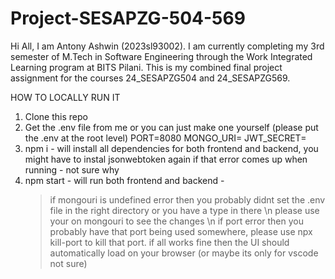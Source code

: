 # Project-SESAPZG-504-569
Hi All,  I am Antony Ashwin (2023sl93002). I am currently completing my 3rd semester of M.Tech in Software Engineering through the Work Integrated Learning program at BITS Pilani. This is my combined final project assignment for the courses 24_SESAPZG504 and 24_SESAPZG569.


HOW TO LOCALLY RUN IT 

1. Clone this repo 
2. Get the .env file from me or you can just make one yourself (please put the .env at the root level)
    PORT=8080
    MONGO_URI= <mongodb uri to connect to the cluster>
    JWT_SECRET= <your jwt secret key>
3. npm i - will install all dependencies for both frontend and backend, you might have to instal jsonwebtoken again if that error comes up when running - not sure why
4. npm start - will run both frontend and backend -
   > if mongouri is undefined error then you probably didnt set the .env file in the right directory or you have a type in there \n
   > please use your on mongouri to see the changes \n
   > if port error then you probably have that port being used somewhere, please use npx kill-port <port-number> to kill that port.
   > if all works fine then the UI should automatically load on your browser (or maybe its only for vscode not sure)




